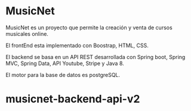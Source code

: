 # MusicNet
MusicNet es un proyecto que permite la creación y venta de cursos musicales online. 

El frontEnd esta implementado con Boostrap, HTML, CSS.

El backend se basa en un API REST desarrollada con Spring boot, Spring MVC, Spring Data, API Youtube, Stripe y Java 8.

El motor para la base de datos es postgreSQL.
# musicnet-backend-api-v2
